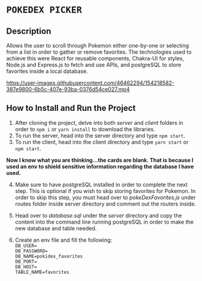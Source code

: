 # `POKEDEX PICKER`

## Description
Allows the user to scroll through Pokemon either one-by-one or selecting from a list in order to gather or remove favorites. The technologies used to achieve this were React for reusable components, Chakra-UI for styles, Node.js and Express.js to fetch and use APIs, and postgreSQL to store favorites inside a local database.

https://user-images.githubusercontent.com/46462294/154218582-387e9800-6b5c-407e-93ba-0376d54ce027.mp4

## How to Install and Run the Project
1. After cloning the project, delve into both _server_ and _client_ folders in order to `npm i` or `yarn install` to download the libraries.
2. To run the server, head into the server directory and type `npm start`.
3. To run the client, head into the client directory and type `yarn start` or `npm start`.

**Now I know what you are thinking...the cards are blank. That is because I used an env to shield sensitive information regarding the database I have used.**

4. Make sure to have postgreSQL installed in order to complete the next step. This is optional if you wish to skip storing favorites for Pokemon. In order to skip this step, you must head over to _pokeDexFavorites.js_ under routes folder inside server directory and comment out the routers inside.

5. Head over to _database.sql_ under the _server_ directory and copy the content into the command line running postgreSQL in order to make the new database and table needed. 

6. Create an env file and fill the following:\
`DB_USER=`\
`DB_PASSWORD=`\
`DB_NAME=pokidex_favorites`\
`DB_PORT=`\
`DB_HOST=`\
`TABLE_NAME=favorites`

